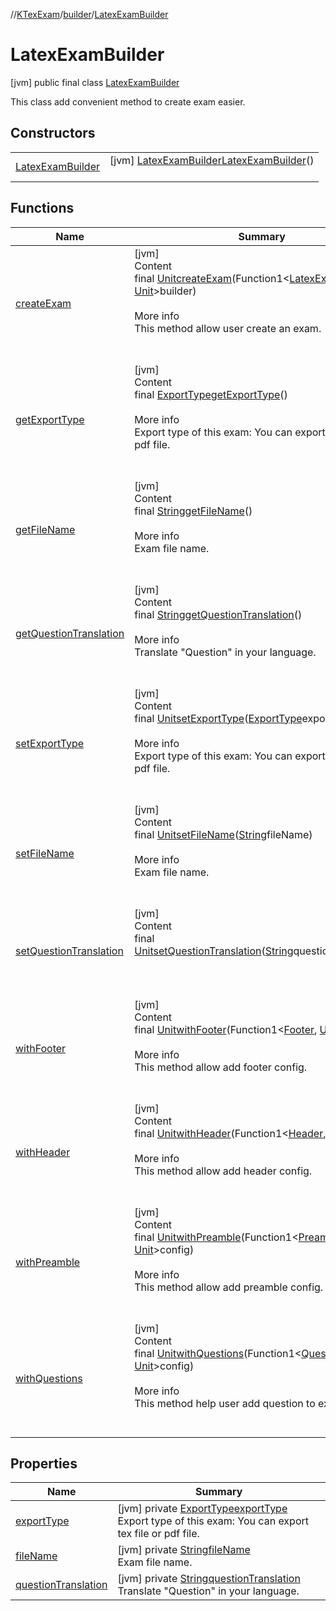 //[KTexExam](../../../index.md)/[builder](../index.md)/[LatexExamBuilder](index.md)



# LatexExamBuilder  
 [jvm] public final class [LatexExamBuilder](index.md)

This class add convenient method to create exam easier.

   


## Constructors  
  
| | |
|---|---|
| <a name="builder/LatexExamBuilder/LatexExamBuilder/#/PointingToDeclaration/"></a>[LatexExamBuilder](-latex-exam-builder.md)| <a name="builder/LatexExamBuilder/LatexExamBuilder/#/PointingToDeclaration/"></a> [jvm] [LatexExamBuilder](index.md)[LatexExamBuilder](-latex-exam-builder.md)()  <br>   <br>|


## Functions  
  
|  Name |  Summary | 
|---|---|
| <a name="builder/LatexExamBuilder/createExam/#kotlin.Function1[builder.LatexExamBuilder,kotlin.Unit]/PointingToDeclaration/"></a>[createExam](create-exam.md)| <a name="builder/LatexExamBuilder/createExam/#kotlin.Function1[builder.LatexExamBuilder,kotlin.Unit]/PointingToDeclaration/"></a>[jvm]  <br>Content  <br>final [Unit](https://kotlinlang.org/api/latest/jvm/stdlib/kotlin/-unit/index.html)[createExam](create-exam.md)(Function1<[LatexExamBuilder](index.md), [Unit](https://kotlinlang.org/api/latest/jvm/stdlib/kotlin/-unit/index.html)>builder)  <br>  <br>More info  <br>This method allow user create an exam.  <br><br><br>|
| <a name="builder/LatexExamBuilder/getExportType/#/PointingToDeclaration/"></a>[getExportType](get-export-type.md)| <a name="builder/LatexExamBuilder/getExportType/#/PointingToDeclaration/"></a>[jvm]  <br>Content  <br>final [ExportType](../-export-type/index.md)[getExportType](get-export-type.md)()  <br>  <br>More info  <br>Export type of this exam: You can export tex file or pdf file.  <br><br><br>|
| <a name="builder/LatexExamBuilder/getFileName/#/PointingToDeclaration/"></a>[getFileName](get-file-name.md)| <a name="builder/LatexExamBuilder/getFileName/#/PointingToDeclaration/"></a>[jvm]  <br>Content  <br>final [String](https://docs.oracle.com/javase/8/docs/api/java/lang/String.html)[getFileName](get-file-name.md)()  <br>  <br>More info  <br>Exam file name.  <br><br><br>|
| <a name="builder/LatexExamBuilder/getQuestionTranslation/#/PointingToDeclaration/"></a>[getQuestionTranslation](get-question-translation.md)| <a name="builder/LatexExamBuilder/getQuestionTranslation/#/PointingToDeclaration/"></a>[jvm]  <br>Content  <br>final [String](https://docs.oracle.com/javase/8/docs/api/java/lang/String.html)[getQuestionTranslation](get-question-translation.md)()  <br>  <br>More info  <br>Translate "Question" in your language.  <br><br><br>|
| <a name="builder/LatexExamBuilder/setExportType/#builder.ExportType/PointingToDeclaration/"></a>[setExportType](set-export-type.md)| <a name="builder/LatexExamBuilder/setExportType/#builder.ExportType/PointingToDeclaration/"></a>[jvm]  <br>Content  <br>final [Unit](https://kotlinlang.org/api/latest/jvm/stdlib/kotlin/-unit/index.html)[setExportType](set-export-type.md)([ExportType](../-export-type/index.md)exportType)  <br>  <br>More info  <br>Export type of this exam: You can export tex file or pdf file.  <br><br><br>|
| <a name="builder/LatexExamBuilder/setFileName/#kotlin.String/PointingToDeclaration/"></a>[setFileName](set-file-name.md)| <a name="builder/LatexExamBuilder/setFileName/#kotlin.String/PointingToDeclaration/"></a>[jvm]  <br>Content  <br>final [Unit](https://kotlinlang.org/api/latest/jvm/stdlib/kotlin/-unit/index.html)[setFileName](set-file-name.md)([String](https://docs.oracle.com/javase/8/docs/api/java/lang/String.html)fileName)  <br>  <br>More info  <br>Exam file name.  <br><br><br>|
| <a name="builder/LatexExamBuilder/setQuestionTranslation/#kotlin.String/PointingToDeclaration/"></a>[setQuestionTranslation](set-question-translation.md)| <a name="builder/LatexExamBuilder/setQuestionTranslation/#kotlin.String/PointingToDeclaration/"></a>[jvm]  <br>Content  <br>final [Unit](https://kotlinlang.org/api/latest/jvm/stdlib/kotlin/-unit/index.html)[setQuestionTranslation](set-question-translation.md)([String](https://docs.oracle.com/javase/8/docs/api/java/lang/String.html)questionTranslation)  <br>  <br><br><br>|
| <a name="builder/LatexExamBuilder/withFooter/#kotlin.Function1[builder.Footer,kotlin.Unit]/PointingToDeclaration/"></a>[withFooter](with-footer.md)| <a name="builder/LatexExamBuilder/withFooter/#kotlin.Function1[builder.Footer,kotlin.Unit]/PointingToDeclaration/"></a>[jvm]  <br>Content  <br>final [Unit](https://kotlinlang.org/api/latest/jvm/stdlib/kotlin/-unit/index.html)[withFooter](with-footer.md)(Function1<[Footer](../-footer/index.md), [Unit](https://kotlinlang.org/api/latest/jvm/stdlib/kotlin/-unit/index.html)>config)  <br>  <br>More info  <br>This method allow add footer config.  <br><br><br>|
| <a name="builder/LatexExamBuilder/withHeader/#kotlin.Function1[builder.Header,kotlin.Unit]/PointingToDeclaration/"></a>[withHeader](with-header.md)| <a name="builder/LatexExamBuilder/withHeader/#kotlin.Function1[builder.Header,kotlin.Unit]/PointingToDeclaration/"></a>[jvm]  <br>Content  <br>final [Unit](https://kotlinlang.org/api/latest/jvm/stdlib/kotlin/-unit/index.html)[withHeader](with-header.md)(Function1<[Header](../-header/index.md), [Unit](https://kotlinlang.org/api/latest/jvm/stdlib/kotlin/-unit/index.html)>config)  <br>  <br>More info  <br>This method allow add header config.  <br><br><br>|
| <a name="builder/LatexExamBuilder/withPreamble/#kotlin.Function1[builder.Preamble,kotlin.Unit]/PointingToDeclaration/"></a>[withPreamble](with-preamble.md)| <a name="builder/LatexExamBuilder/withPreamble/#kotlin.Function1[builder.Preamble,kotlin.Unit]/PointingToDeclaration/"></a>[jvm]  <br>Content  <br>final [Unit](https://kotlinlang.org/api/latest/jvm/stdlib/kotlin/-unit/index.html)[withPreamble](with-preamble.md)(Function1<[Preamble](../-preamble/index.md), [Unit](https://kotlinlang.org/api/latest/jvm/stdlib/kotlin/-unit/index.html)>config)  <br>  <br>More info  <br>This method allow add preamble config.  <br><br><br>|
| <a name="builder/LatexExamBuilder/withQuestions/#kotlin.Function1[builder.QuestionList,kotlin.Unit]/PointingToDeclaration/"></a>[withQuestions](with-questions.md)| <a name="builder/LatexExamBuilder/withQuestions/#kotlin.Function1[builder.QuestionList,kotlin.Unit]/PointingToDeclaration/"></a>[jvm]  <br>Content  <br>final [Unit](https://kotlinlang.org/api/latest/jvm/stdlib/kotlin/-unit/index.html)[withQuestions](with-questions.md)(Function1<[QuestionList](../-question-list/index.md), [Unit](https://kotlinlang.org/api/latest/jvm/stdlib/kotlin/-unit/index.html)>config)  <br>  <br>More info  <br>This method help user add question to exam.  <br><br><br>|


## Properties  
  
|  Name |  Summary | 
|---|---|
| <a name="builder/LatexExamBuilder/exportType/#/PointingToDeclaration/"></a>[exportType](index.md#736209278%2FProperties%2F-1216412040)| <a name="builder/LatexExamBuilder/exportType/#/PointingToDeclaration/"></a> [jvm] private [ExportType](../-export-type/index.md)[exportType](index.md#736209278%2FProperties%2F-1216412040)  <br>Export type of this exam: You can export tex file or pdf file.   <br>|
| <a name="builder/LatexExamBuilder/fileName/#/PointingToDeclaration/"></a>[fileName](index.md#1988998725%2FProperties%2F-1216412040)| <a name="builder/LatexExamBuilder/fileName/#/PointingToDeclaration/"></a> [jvm] private [String](https://docs.oracle.com/javase/8/docs/api/java/lang/String.html)[fileName](index.md#1988998725%2FProperties%2F-1216412040)  <br>Exam file name.   <br>|
| <a name="builder/LatexExamBuilder/questionTranslation/#/PointingToDeclaration/"></a>[questionTranslation](index.md#-882595581%2FProperties%2F-1216412040)| <a name="builder/LatexExamBuilder/questionTranslation/#/PointingToDeclaration/"></a> [jvm] private [String](https://docs.oracle.com/javase/8/docs/api/java/lang/String.html)[questionTranslation](index.md#-882595581%2FProperties%2F-1216412040)  <br>Translate "Question" in your language.   <br>|

